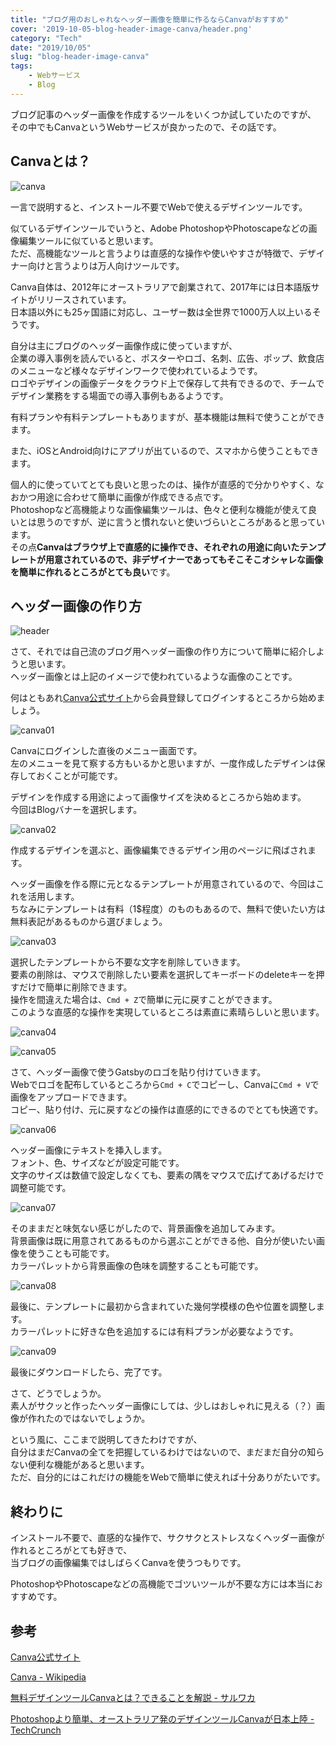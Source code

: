 ```yaml
---
title: "ブログ用のおしゃれなヘッダー画像を簡単に作るならCanvaがおすすめ"
cover: '2019-10-05-blog-header-image-canva/header.png'
category: "Tech"
date: "2019/10/05"
slug: "blog-header-image-canva"
tags:
    - Webサービス
    - Blog
---
```


ブログ記事のヘッダー画像を作成するツールをいくつか試していたのですが、  
その中でもCanvaというWebサービスが良かったので、その話です。

## Canvaとは？

![canva](./canva.png)

一言で説明すると、インストール不要でWebで使えるデザインツールです。 

似ているデザインツールでいうと、Adobe PhotoshopやPhotoscapeなどの画像編集ツールに似ていると思います。  
ただ、高機能なツールと言うよりは直感的な操作や使いやすさが特徴で、デザイナー向けと言うよりは万人向けツールです。

Canva自体は、2012年にオーストラリアで創業されて、2017年には日本語版サイトがリリースされています。  
日本語以外にも25ヶ国語に対応し、ユーザー数は全世界で1000万人以上いるそうです。

自分は主にブログのヘッダー画像作成に使っていますが、  
企業の導入事例を読んでいると、ポスターやロゴ、名刺、広告、ポップ、飲食店のメニューなど様々なデザインワークで使われているようです。  
ロゴやデザインの画像データをクラウド上で保存して共有できるので、チームでデザイン業務をする場面での導入事例もあるようです。

有料プランや有料テンプレートもありますが、基本機能は無料で使うことができます。

また、iOSとAndroid向けにアプリが出ているので、スマホから使うこともできます。

個人的に使っていてとても良いと思ったのは、操作が直感的で分かりやすく、なおかつ用途に合わせて簡単に画像が作成できる点です。  
Photoshopなど高機能よりな画像編集ツールは、色々と便利な機能が使えて良いとは思うのですが、逆に言うと慣れないと使いづらいところがあると思っています。  
その点**Canvaはブラウザ上で直感的に操作でき、それぞれの用途に向いたテンプレートが用意されているので、非デザイナーであってもそこそこオシャレな画像を簡単に作れるところがとても良い**です。

## ヘッダー画像の作り方

![header](./image-header.png)

さて、それでは自己流のブログ用ヘッダー画像の作り方について簡単に紹介しようと思います。  
ヘッダー画像とは上記のイメージで使われているような画像のことです。

何はともあれ[Canva公式サイト](https://www.canva.com)から会員登録してログインするところから始めましょう。

![canva01](./canva-01.png)

Canvaにログインした直後のメニュー画面です。  
左のメニューを見て察する方もいるかと思いますが、一度作成したデザインは保存しておくことが可能です。

デザインを作成する用途によって画像サイズを決めるところから始めます。  
今回はBlogバナーを選択します。

![canva02](./canva-02.png)

作成するデザインを選ぶと、画像編集できるデザイン用のページに飛ばされます。

ヘッダー画像を作る際に元となるテンプレートが用意されているので、今回はこれを活用します。  
ちなみにテンプレートは有料（1$程度）のものもあるので、無料で使いたい方は無料表記があるものから選びましょう。

![canva03](./canva-03.png)

選択したテンプレートから不要な文字を削除していきます。  
要素の削除は、マウスで削除したい要素を選択してキーボードのdeleteキーを押すだけで簡単に削除できます。  
操作を間違えた場合は、`Cmd + Z`で簡単に元に戻すことができます。  
このような直感的な操作を実現しているところは素直に素晴らしいと思います。

![canva04](./canva-04.png)

![canva05](./canva-05.png)

さて、ヘッダー画像で使うGatsbyのロゴを貼り付けていきます。  
Webでロゴを配布しているところから`Cmd + C`でコピーし、Canvaに`Cmd + V`で画像をアップロードできます。  
コピー、貼り付け、元に戻すなどの操作は直感的にできるのでとても快適です。

![canva06](./canva-06.png)

ヘッダー画像にテキストを挿入します。  
フォント、色、サイズなどが設定可能です。  
文字のサイズは数値で設定しなくても、要素の隅をマウスで広げてあげるだけで調整可能です。

![canva07](./canva-07.png)

そのままだと味気ない感じがしたので、背景画像を追加してみます。  
背景画像は既に用意されてあるものから選ぶことができる他、自分が使いたい画像を使うことも可能です。  
カラーパレットから背景画像の色味を調整することも可能です。

![canva08](./canva-08.png)

最後に、テンプレートに最初から含まれていた幾何学模様の色や位置を調整します。  
カラーパレットに好きな色を追加するには有料プランが必要なようです。

![canva09](./canva-09.png)

最後にダウンロードしたら、完了です。

さて、どうでしょうか。  
素人がサクッと作ったヘッダー画像にしては、少しはおしゃれに見える（？）画像が作れたのではないでしょうか。

という風に、ここまで説明してきたわけですが、  
自分はまだCanvaの全てを把握しているわけではないので、まだまだ自分の知らない便利な機能があると思います。  
ただ、自分的にはこれだけの機能をWebで簡単に使えれば十分ありがたいです。

## 終わりに

インストール不要で、直感的な操作で、サクサクとストレスなくヘッダー画像が作れるところがとても好きで、  
当ブログの画像編集ではしばらくCanvaを使うつもりです。

PhotoshopやPhotoscapeなどの高機能でゴツいツールが不要な方には本当におすすめです。

## 参考

[Canva公式サイト](https://www.canva.com)

[Canva - Wikipedia](https://en.wikipedia.org/wiki/Canva)

[無料デザインツールCanvaとは？できることを解説 - サルワカ](https://saruwakakun.com/design/canva/whats)

[Photoshopより簡単、オーストラリア発のデザインツールCanvaが日本上陸 - TechCrunch](https://jp.techcrunch.com/2017/05/24/canva-japan-launch/)
